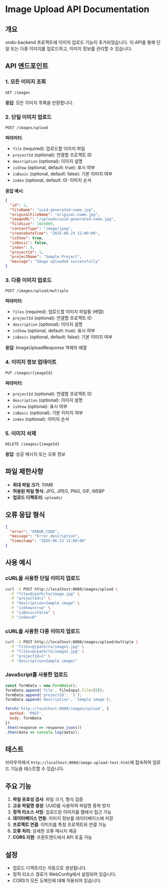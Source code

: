 # Image Upload API Documentation

## 개요
ondo-backend 프로젝트에 이미지 업로드 기능이 추가되었습니다. 이 API를 통해 단일 또는 다중 이미지를 업로드하고, 이미지 정보를 관리할 수 있습니다.

## API 엔드포인트

### 1. 모든 이미지 조회
```
GET /images
```
**응답**: 모든 이미지 목록을 반환합니다.

### 2. 단일 이미지 업로드
```
POST /images/upload
```
**파라미터**:
- `file` (required): 업로드할 이미지 파일
- `projectId` (optional): 연결할 프로젝트 ID
- `description` (optional): 이미지 설명
- `isShow` (optional, default: true): 표시 여부
- `isBasic` (optional, default: false): 기본 이미지 여부
- `index` (optional, default: 0): 이미지 순서

**응답 예시**:
```json
{
  "id": 1,
  "fileName": "uuid-generated-name.jpg",
  "originalFileName": "original-name.jpg",
  "imageURL": "/uploads/uuid-generated-name.jpg",
  "fileSize": 1024000,
  "contentType": "image/jpeg",
  "createDateTime": "2025-06-23 12:00:00",
  "isShow": true,
  "isBasic": false,
  "index": 0,
  "projectId": 1,
  "projectName": "Sample Project",
  "message": "Image uploaded successfully"
}
```

### 3. 다중 이미지 업로드
```
POST /images/upload/multiple
```
**파라미터**:
- `files` (required): 업로드할 이미지 파일들 (배열)
- `projectId` (optional): 연결할 프로젝트 ID
- `description` (optional): 이미지 설명
- `isShow` (optional, default: true): 표시 여부
- `isBasic` (optional, default: false): 기본 이미지 여부

**응답**: ImageUploadResponse 객체의 배열

### 4. 이미지 정보 업데이트
```
PUT /images/{imageId}
```
**파라미터**:
- `projectId` (optional): 연결할 프로젝트 ID
- `description` (optional): 이미지 설명
- `isShow` (optional): 표시 여부
- `isBasic` (optional): 기본 이미지 여부
- `index` (optional): 이미지 순서

### 5. 이미지 삭제
```
DELETE /images/{imageId}
```
**응답**: 성공 메시지 또는 오류 정보

## 파일 제한사항
- **최대 파일 크기**: 10MB
- **허용된 파일 형식**: JPG, JPEG, PNG, GIF, WEBP
- **업로드 디렉토리**: `uploads/`

## 오류 응답 형식
```json
{
  "error": "ERROR_CODE",
  "message": "Error description",
  "timestamp": "2025-06-23 12:00:00"
}
```

## 사용 예시

### cURL을 사용한 단일 이미지 업로드
```bash
curl -X POST http://localhost:8080/images/upload \
  -F "file=@/path/to/image.jpg" \
  -F "projectId=1" \
  -F "description=Sample image" \
  -F "isShow=true" \
  -F "isBasic=false" \
  -F "index=0"
```

### cURL을 사용한 다중 이미지 업로드
```bash
curl -X POST http://localhost:8080/images/upload/multiple \
  -F "files=@/path/to/image1.jpg" \
  -F "files=@/path/to/image2.jpg" \
  -F "projectId=1" \
  -F "description=Sample images"
```

### JavaScript를 사용한 업로드
```javascript
const formData = new FormData();
formData.append('file', fileInput.files[0]);
formData.append('projectId', '1');
formData.append('description', 'Sample image');

fetch('http://localhost:8080/images/upload', {
  method: 'POST',
  body: formData
})
.then(response => response.json())
.then(data => console.log(data));
```

## 테스트
브라우저에서 `http://localhost:8080/image-upload-test.html`에 접속하여 업로드 기능을 테스트할 수 있습니다.

## 주요 기능
1. **파일 유효성 검사**: 파일 크기, 형식 검증
2. **고유 파일명 생성**: UUID를 사용하여 파일명 중복 방지
3. **정적 리소스 서빙**: 업로드된 이미지를 웹에서 접근 가능
4. **데이터베이스 연동**: 이미지 정보를 데이터베이스에 저장
5. **프로젝트 연결**: 이미지를 특정 프로젝트와 연결 가능
6. **오류 처리**: 상세한 오류 메시지 제공
7. **CORS 지원**: 프론트엔드에서 API 호출 가능

## 설정
- 업로드 디렉토리는 자동으로 생성됩니다.
- 정적 리소스 경로가 WebConfig에서 설정되어 있습니다.
- CORS가 모든 도메인에 대해 허용되어 있습니다.
